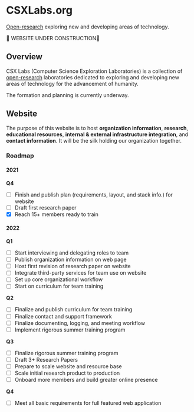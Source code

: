 # CSXLabs.org
[Open-research](https://en.wikipedia.org/wiki/Open_research) exploring new and developing areas of technology.

🚧 WEBSITE UNDER CONSTRUCTION🚧

## Overview
CSX Labs (Computer Science Exploration Laboratories) is a collection of [open-research](https://en.wikipedia.org/wiki/Open_research) laboratories dedicated to exploring and developing new areas of technology for the advancement of humanity. 

The formation and planning is currently underway.

## Website
The purpose of this website is to host **organization information**, **research**, **educational resources**, **internal & external infrastructure integration**, and **contact information**. It will be the silk holding our organization together.
### Roadmap
#### 2021

**Q4** 

 - [ ] Finish and publish plan (requirements, layout, and stack info.) for website
 - [ ] Draft first research paper
 - [X] Reach 15+ members ready to train

#### 2022
**Q1**
 - [ ] Start interviewing and delegating roles to team
 - [ ] Publish organization information on web page
 - [ ] Host first revision of research paper on website
 - [ ] Integrate third-party services for team use on website
 - [ ] Set up core organizational workflow
 - [ ] Start on curriculum for team training

**Q2**
- [ ] Finalize and publish curriculum for team training
- [ ] Finalize contact and support framework
- [ ] Finalize documenting, logging, and meeting workflow
- [ ] Implement rigorous summer training program

**Q3**
- [ ] Finalize rigorous summer training program
- [ ] Draft 3+ Research Papers
- [ ] Prepare to scale website and resource base
- [ ] Scale initial research product to production
- [ ] Onboard more members and build greater online presence

**Q4**
- [ ] Meet all basic requirements for full featured web application
